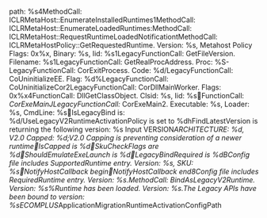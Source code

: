  p a t h :   % s 4 M e t h o d C a l l :   I C L R M e t a H o s t : : E n u m e r a t e I n s t a l l e d R u n t i m e s 1 M e t h o d C a l l :   I C L R M e t a H o s t : : E n u m e r a t e L o a d e d R u n t i m e s : M e t h o d C a l l :   I C L R M e t a H o s t : : R e q u e s t R u n t i m e L o a d e d N o t i f i c a t i o n t M e t h o d C a l l :   I C L R M e t a H o s t P o l i c y : : G e t R e q u e s t e d R u n t i m e .     V e r s i o n :   % s ,     M e t a h o s t   P o l i c y   F l a g s :   0 x % x ,   B i n a r y :   % s ,   I i d :   % s         1 L e g a c y F u n c t i o n C a l l :   G e t F i l e V e r s i o n .     F i l e n a m e :   % s 1 L e g a c y F u n c t i o n C a l l :   G e t R e a l P r o c A d d r e s s .     P r o c :   % S - L e g a c y F u n c t i o n C a l l :   C o r E x i t P r o c e s s .     C o d e :   % d / L e g a c y F u n c t i o n C a l l :   C o U n i n i t i a l i z e E E .     F l a g :   % d % L e g a c y F u n c t i o n C a l l :   C o U n i n i t i a l i z e C o r 2 L e g a c y F u n c t i o n C a l l :   C o r D l l M a i n W o r k e r .     F l a g s :   0 x % x   4 F u n c t i o n C a l l :   D l l G e t C l a s s O b j e c t .     C l s i d :   % s ,   I i d :   % s  F u n c t i o n C a l l :   _ C o r E x e M a i n J L e g a c y F u n c t i o n C a l l :   _ C o r E x e M a i n 2 .     E x e c u t a b l e :   % s ,   L o a d e r :   % s ,   C m d L i n e :   % s  I s L e g a c y B i n d   i s :   % d / U s e L e g a c y V 2 R u n t i m e A c t i v a t i o n P o l i c y   i s   s e t   t o   % d h F i n d L a t e s t V e r s i o n   i s   r e t u r n i n g   t h e   f o l l o w i n g   v e r s i o n :   % s   I n p u t   V E R S I O N _ A R C H I T E C T U R E :   % d ,   V 2 . 0   C a p p e d :   % d ; V 2 . 0   C a p p i n g   i s   p r e v e n t i n g   c o n s i d e r a t i o n   o f   a   n e w e r   r u n t i m e  I s C a p p e d   i s   % d  S k u C h e c k F l a g s   a r e   % d  S h o u l d E m u l a t e E x e L a u n c h   i s   % d  L e g a c y B i n d R e q u i r e d   i s   % d B C o n f i g   f i l e   i n c l u d e s   S u p p o r t e d R u n t i m e   e n t r y .     V e r s i o n :   % s ,   S K U :   % s  N o t i f y H o s t C a l l b a c k   b e g i n  N o t i f y H o s t C a l l b a c k   e n d 8 C o n f i g   f i l e   i n c l u d e s   R e q u i r e d R u n t i m e   e n t r y .     V e r s i o n :   % s . M e t h o d C a l l :   B i n d A s L e g a c y V 2 R u n t i m e .   V e r s i o n :   % s % R u n t i m e   h a s   b e e n   l o a d e d .     V e r s i o n :   % s . T h e   L e g a c y   A P I s   h a v e   b e e n   b o u n d   t o   v e r s i o n :   % s E C O M P L U S _ A p p l i c a t i o n M i g r a t i o n R u n t i m e A c t i v a t i o n C o n f i g P a t h 